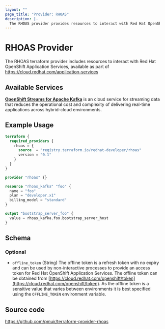 ```yaml
---
layout: ""
page_title: "Provider: RHOAS"
description: |-
  The RHOAS provider provides resources to interact with Red Hat OpenShift Application Services.
---
```


# RHOAS Provider

The RHOAS terraform provider includes resources to interact with Red Hat OpenShift Application Services, available as part of https://cloud.redhat.com/application-services

## Available Services 

[**OpenShift Streams for Apache Kafka**](https://cloud.redhat.com/beta/application-services/streams/kafkas) is an cloud service for streaming data that reduces the operational cost and complexity of delivering real-time applications across hybrid-cloud environments.

## Example Usage

```terraform
terraform {
  required_providers {
    rhoas = {
      source  = "registry.terraform.io/redhat-developer/rhoas"
      version = "0.1"
    }
  }
}

provider "rhoas" {}

resource "rhoas_kafka" "foo" {
  name = "foo"
  plan = "developer.x1"
  billing_model = "standard"
}

output "bootstrap_server_foo" {
  value = rhoas_kafka.foo.bootstrap_server_host
}
```

<!-- schema generated by tfplugindocs -->
## Schema

### Optional

- `offline_token` (String) The offline token is a refresh token with no expiry and can be used by non-interactive processes to provide an access token for Red Hat OpenShift Application Services. The offline token can be obtained from [https://cloud.redhat.com/openshift/token](https://cloud.redhat.com/openshift/token). As the offline token is a sensitive value that varies between environments it is best specified using the `OFFLINE_TOKEN` environment variable.

## Source code

https://github.com/pmuir/terraform-provider-rhoas
